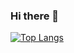 ### Hi there 👋

<!--
**FelippeVelosoMarinho/FelippeVelosoMarinho** is a ✨ _special_ ✨ repository because its `README.md` (this file) appears on your GitHub profile.

My name is Felippe and I'm am looking for my first job and I look forward to college..

- 🌱 I’m currently learning JAVA.
- 📫 How to reach me: felippe.veloso15@gmail.com
-->
[![Top Langs](https://github-readme-stats.vercel.app/api/top-langs/?username=FelippeVelosoMarinho&layout=compact)](https://github.com/anuraghazra/github-readme-stats)
